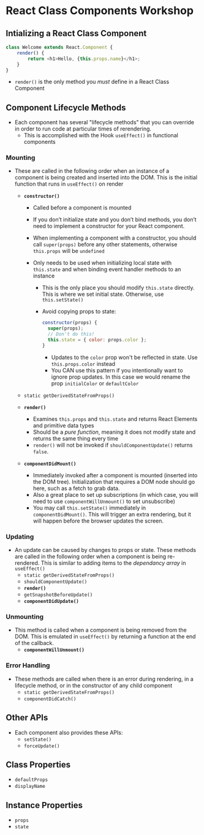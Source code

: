 # React Class Components Workshop

## Intializing a React Class Component

```javascript
class Welcome extends React.Component {
	render() {
		return <h1>Hello, {this.props.name}</h1>;
	}
}
```

- `render()` is the only method you _must_ define in a React Class Component

## Component Lifecycle Methods

- Each component has several "lifecycle methods" that you can override in order to run code at particular times of rerendering.
  - This is accomplished with the Hook `useEffect()` in functional components

### Mounting

- These are called in the following order when an instance of a component is being created and inserted into the DOM. This is the initial function that runs in `useEffect()` on render

  - **`constructor()`**

    - Called before a component is mounted
    - If you don’t initialize state and you don’t bind methods, you don’t need to implement a constructor for your React component.
    - When implementing a component with a constructor, you should call `super(props)` before any other statements, otherwise `this.props` will be `undefined`
    - Only needs to be used when initializing local state with `this.state` and when binding event handler methods to an instance

      - This is the only place you should modify `this.state` directly. This is where we set initial state. Otherwise, use `this.setState()`
      - Avoid copying props to state:

        ```javascript
        constructor(props) {
          super(props);
          // Don't do this!
          this.state = { color: props.color };
        }
        ```

        - Updates to the `color` prop won't be reflected in state. Use `this.props.color` instead
        - You CAN use this pattern if you intentionally want to ignore prop updates. In this case we would rename the prop `initialColor` or `defaultColor`

  - `static getDerivedStateFromProps()`
  - **`render()`**
    - Examines `this.props` and `this.state` and returns React Elements and primitive data types
    - Should be a _pure function_, meaning it does not modify state and returns the same thing every time
    - `render()` will not be invoked if `shouldComponentUpdate()` returns `false`.
  - **`componentDidMount()`**
    - Immediately invoked after a component is mounted (inserted into the DOM tree). Initialization that requires a DOM node should go here, such as a fetch to grab data.
    - Also a great place to set up subscriptions (in which case, you will need to use `componentWillUnmount()` to set unsubscribe)
    - You may call `this.setState()` immediately in `componentDidMount()`. This will trigger an extra rendering, but it will happen before the browser updates the screen.

### Updating

- An update can be caused by changes to props or state. These methods are called in the following order when a component is being re-rendered. This is similar to adding items to the _dependancy array_ in `useEffect()`
  - `static getDerivedStateFromProps()`
  - `shouldComponentUpdate()`
  - **`render()`**
  - `getSnapshotBeforeUpdate()`
  - **`componentDidUpdate()`**

### Unmounting

- This method is called when a component is being removed from the DOM. This is emulated in `useEffect()` by returning a function at the end of the callback.
  - **`componentWillUnmount()`**

### Error Handling

- These methods are called when there is an error during rendering, in a lifecycle method, or in the constructor of any child component
  - `static getDerivedStateFromProps()`
  - `componentDidCatch()`

## Other APIs

- Each component also provides these APIs:
  - `setState()`
  - `forceUpdate()`

## Class Properties

- `defaultProps`
- `displayName`

## Instance Properties

- `props`
- `state`
